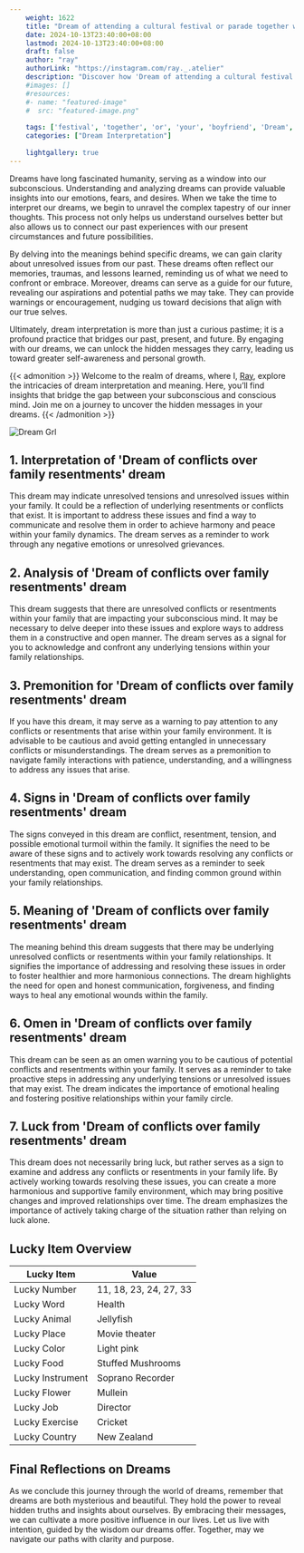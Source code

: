 ```yaml
---
    weight: 1622
    title: "Dream of attending a cultural festival or parade together with your boyfriend"  # Assuming 'title' column exists
    date: 2024-10-13T23:40:00+08:00
    lastmod: 2024-10-13T23:40:00+08:00
    draft: false
    author: "ray"
    authorLink: "https://instagram.com/ray._.atelier"
    description: "Discover how 'Dream of attending a cultural festival or parade together with your boyfriend' can interpret your future and uncover its significant meanings in your life."
    #images: []
    #resources:
    #- name: "featured-image"
    #  src: "featured-image.png"
    
    tags: ['festival', 'together', 'or', 'your', 'boyfriend', 'Dream', 'a', 'parade', 'cultural', 'of', 'attending', 'with']
    categories: ["Dream Interpretation"]
    
    lightgallery: true
---
```

    
Dreams have long fascinated humanity, serving as a window into our subconscious. Understanding and analyzing dreams can provide valuable insights into our emotions, fears, and desires. When we take the time to interpret our dreams, we begin to unravel the complex tapestry of our inner thoughts. This process not only helps us understand ourselves better but also allows us to connect our past experiences with our present circumstances and future possibilities.

By delving into the meanings behind specific dreams, we can gain clarity about unresolved issues from our past. These dreams often reflect our memories, traumas, and lessons learned, reminding us of what we need to confront or embrace. Moreover, dreams can serve as a guide for our future, revealing our aspirations and potential paths we may take. They can provide warnings or encouragement, nudging us toward decisions that align with our true selves.

Ultimately, dream interpretation is more than just a curious pastime; it is a profound practice that bridges our past, present, and future. By engaging with our dreams, we can unlock the hidden messages they carry, leading us toward greater self-awareness and personal growth.

{{< admonition >}}
Welcome to the realm of dreams, where I, [Ray](https://instagram.com/ray._.atelier), explore the intricacies of dream interpretation and meaning. Here, you’ll find insights that bridge the gap between your subconscious and conscious mind. Join me on a journey to uncover the hidden messages in your dreams.
{{< /admonition >}}

![Dream Grl](https://cdn.pixabay.com/photo/2017/11/02/03/35/gothic-2910057_1280.jpg "Dream Grl")

## 1. Interpretation of 'Dream of conflicts over family resentments' dream
 This dream may indicate unresolved tensions and unresolved issues within your family. It could be a reflection of underlying resentments or conflicts that exist. It is important to address these issues and find a way to communicate and resolve them in order to achieve harmony and peace within your family dynamics. The dream serves as a reminder to work through any negative emotions or unresolved grievances.

## 2. Analysis of 'Dream of conflicts over family resentments' dream
 This dream suggests that there are unresolved conflicts or resentments within your family that are impacting your subconscious mind. It may be necessary to delve deeper into these issues and explore ways to address them in a constructive and open manner. The dream serves as a signal for you to acknowledge and confront any underlying tensions within your family relationships.

## 3. Premonition for 'Dream of conflicts over family resentments' dream
 If you have this dream, it may serve as a warning to pay attention to any conflicts or resentments that arise within your family environment. It is advisable to be cautious and avoid getting entangled in unnecessary conflicts or misunderstandings. The dream serves as a premonition to navigate family interactions with patience, understanding, and a willingness to address any issues that arise.

## 4. Signs in 'Dream of conflicts over family resentments' dream
 The signs conveyed in this dream are conflict, resentment, tension, and possible emotional turmoil within the family. It signifies the need to be aware of these signs and to actively work towards resolving any conflicts or resentments that may exist. The dream serves as a reminder to seek understanding, open communication, and finding common ground within your family relationships.

## 5. Meaning of 'Dream of conflicts over family resentments' dream
 The meaning behind this dream suggests that there may be underlying unresolved conflicts or resentments within your family relationships. It signifies the importance of addressing and resolving these issues in order to foster healthier and more harmonious connections. The dream highlights the need for open and honest communication, forgiveness, and finding ways to heal any emotional wounds within the family.

## 6. Omen in 'Dream of conflicts over family resentments' dream
 This dream can be seen as an omen warning you to be cautious of potential conflicts and resentments within your family. It serves as a reminder to take proactive steps in addressing any underlying tensions or unresolved issues that may exist. The dream indicates the importance of emotional healing and fostering positive relationships within your family circle.

## 7. Luck from 'Dream of conflicts over family resentments' dream
 This dream does not necessarily bring luck, but rather serves as a sign to examine and address any conflicts or resentments in your family life. By actively working towards resolving these issues, you can create a more harmonious and supportive family environment, which may bring positive changes and improved relationships over time. The dream emphasizes the importance of actively taking charge of the situation rather than relying on luck alone.

## Lucky Item Overview
| Lucky Item          | Value              |
|---------------|--------------------|
| Lucky Number        | 11, 18, 23, 24, 27, 33  |
| Lucky Word          | Health |
| Lucky Animal        | Jellyfish |
| Lucky Place         | Movie theater     |
| Lucky Color         | Light pink     |
| Lucky Food          | Stuffed Mushrooms      |
| Lucky Instrument    | Soprano Recorder |
| Lucky Flower        | Mullein    |
| Lucky Job           | Director       |
| Lucky Exercise      | Cricket  |
| Lucky Country       | New Zealand    |


##  Final Reflections on Dreams

As we conclude this journey through the world of dreams, remember that dreams are both mysterious and beautiful. They hold the power to reveal hidden truths and insights about ourselves. By embracing their messages, we can cultivate a more positive influence in our lives. Let us live with intention, guided by the wisdom our dreams offer. Together, may we navigate our paths with clarity and purpose.
